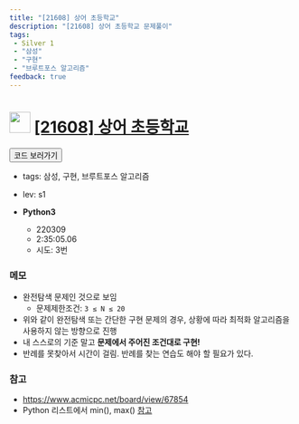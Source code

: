 ```yaml
---
title: "[21608] 상어 초등학교"
description: "[21608] 상어 초등학교 문제풀이"
tags: 
 - Silver 1
 - "삼성"
 - "구현"
 - "브루트포스 알고리즘"
feedback: true
---
```

<h1><img src="https://doky.space/assets/icpclev/s1.svg" height="37px"> <a href="http://icpc.me/21608" target="_blank">[21608] 상어 초등학교</a></h1>

<a href="https://github.com/DokySp/acmicpc-practice/tree/master/21608"><button class="btn btn-info">코드 보러가기</button></a>

- tags: 삼성, 구현, 브루트포스 알고리즘
- lev: s1

- **Python3**
  - 220309
  - 2:35:05.06
  - 시도: 3번

### 메모

- 완전탐색 문제인 것으로 보임
  - 문제제한조건: `3 ≤ N ≤ 20`
- 위와 같이 완전탐색 또는 간단한 구현 문제의 경우, 상황에 따라 최적화 알고리즘을 사용하지 않는 방향으로 진행
- 내 스스로의 기준 말고 **문제에서 주어진 조건대로 구현!**
- 반례를 못찾아서 시간이 걸림. 반례를 찾는 연습도 해야 할 필요가 있다.

### 참고

- https://www.acmicpc.net/board/view/67854
- Python 리스트에서 min(), max() [참고](https://devpouch.tistory.com/71)
